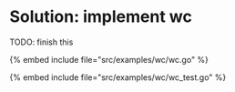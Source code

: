 # Solution: implement wc

TODO: finish this

{% embed include file="src/examples/wc/wc.go" %}

{% embed include file="src/examples/wc/wc_test.go" %}
